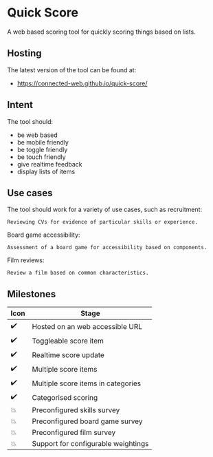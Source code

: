 # Quick Score

A web based scoring tool for quickly scoring things based on lists.

## Hosting

The latest version of the tool can be found at:

-   <https://connected-web.github.io/quick-score/>

## Intent

The tool should:

-   be web based
-   be mobile friendly
-   be toggle friendly
-   be touch friendly
-   give realtime feedback
-   display lists of items

## Use cases

The tool should work for a variety of use cases, such as recruitment:

```
Reviewing CVs for evidence of particular skills or experience.
```

Board game accessibility:
```
Assessment of a board game for accessibility based on components.
```

Film reviews:
```
Review a film based on common characteristics.
```

## Milestones

| Icon               | Stage                               |
| ------------------ | ----------------------------------- |
| :heavy_check_mark: | Hosted on an web accessible URL     |
| :heavy_check_mark: | Toggleable score item               |
| :heavy_check_mark: | Realtime score update               |
| :heavy_check_mark: | Multiple score items                |
| :heavy_check_mark: | Multiple score items in categories  |
| :heavy_check_mark: | Categorised scoring                 |
| :boom:             | Preconfigured skills survey         |
| :boom:             | Preconfigured board game survey     |
| :boom:             | Preconfigured film survey           |
| :boom:             | Support for configurable weightings |
